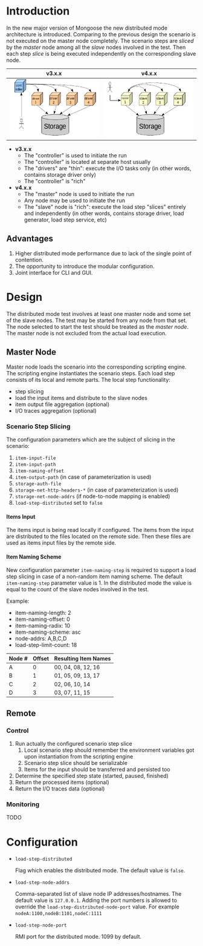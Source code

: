 # Introduction

In the new major version of Mongoose the new distributed mode
architecture is introduced. Comparing to the previous design the
scenario is not executed on the master node completely. The scenario
steps are *sliced* by the *master* node among all the *slave* nodes
involved in the test. Then each step *slice* is being executed
independently on the corresponding slave node.

| v3.x.x | v4.x.x
|----|----
| ![Distributed Mode v3.x.x](../images/distributed_mode_v3.png) | ![Distributed Mode v4.x.x](../images/distributed_mode_v4.png)

* **v3.x.x**
    * The "controller" is used to initiate the run
    * The "controller" is located at separate host usually
    * The "drivers" are "thin": execute the I/O tasks only (in other
      words, contains storage driver only)
    * The "controller" is "rich"
* **v4.x.x**
    * The "master" node is used to initiate the run
    * Any node may be used to initiate the run
    * The "slave" node is "rich": execute the load step "slices"
      entirely and independently (in other words, contains storage
      driver, load generator, load step service, etc)

## Advantages

1. Higher distributed mode performance due to lack of the single point
of contention.
2. The opportunity to introduce the modular configuration.
3. Joint interface for CLI and GUI.

# Design

The distributed mode test involves at least one master node and some set of the slave nodes. The
test may be started from any node from that set. The node selected to start the test should be
treated as the *master node*. The master node is not excluded from the actual load execution.

## Master Node

Master node loads the scenario into the corresponding scripting engine.
The scripting engine instantiates the scenario steps. Each load step
consists of its local and remote parts. The local step functionality:

* step slicing
* load the input items and distribute to the slave nodes
* item output file aggregation (optional)
* I/O traces aggregation (optional)

### Scenario Step Slicing

The configuration parameters which are the subject of slicing in the
scenario:

1. `item-input-file`
2. `item-input-path`
3. `item-naming-offset`
4. `item-output-path` (in case of parameterization is used)
5. `storage-auth-file`
6. `storage-net-http-headers-*` (in case of parameterization is used)
7. `storage-net-node-addrs` (if node-to-node mapping is enabled)
8. `load-step-distributed` set to `false`

#### Items Input

The items input is being read locally if configured. The items from the input are distributed to the
files located on the remote side. Then these files are used as items input files by the remote side.

#### Item Naming Scheme

New configuration parameter `item-naming-step` is required to support
a load step slicing in case of a non-random item naming scheme. The
default `item-naming-step` parameter value is 1. In the distributed
mode the value is equal to the count of the slave nodes involved in the test.

Example:

* item-naming-length: 2
* item-naming-offset: 0
* item-naming-radix: 10
* item-naming-scheme: asc
* node-addrs: A,B,C,D
* load-step-limit-count: 18

| Node # | Offset | Resulting Item Names |
|--------|--------|----------------------|
| A      | 0      | 00, 04, 08, 12, 16   |
| B      | 1      | 01, 05, 09, 13, 17   |
| C      | 2      | 02, 06, 10, 14       |
| D      | 3      | 03, 07, 11, 15       |

## Remote

### Control

1. Run actually the configured scenario step slice
    1. Local scenario step should remember the environment variables
    got upon instantiation from the scripting engine
    2. Scenario step slice should be serializable
    3. Items for the input should be transferred and persisted too
2. Determine the specified step state (started, paused, finished)
3. Return the processed items (optional)
4. Return the I/O traces data (optional)

### Monitoring

TODO

# Configuration

* `load-step-distributed`

    Flag which enables the distributed mode. The default value is
    `false`.

* `load-step-node-addrs`

    Comma-separated list of slave node IP addresses/hostnames. The default
    value is `127.0.0.1`. Adding the port numbers is allowed to override the
    `load-step-distributed-node-port` value. For example `nodeA:1100,nodeB:1101,nodeC:1111`

* `load-step-node-port`

    RMI port for the distributed mode. 1099 by default.
